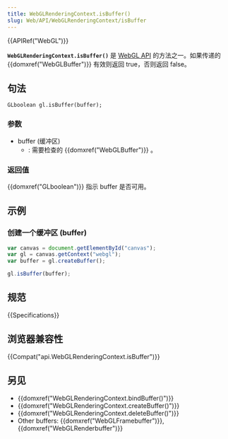 ```yaml
---
title: WebGLRenderingContext.isBuffer()
slug: Web/API/WebGLRenderingContext/isBuffer
---
```

{{APIRef("WebGL")}}

**`WebGLRenderingContext.isBuffer()`** 是 [WebGL API](/zh-CN/docs/Web/API/WebGL_API) 的方法之一。如果传递的 {{domxref("WebGLBuffer")}} 有效则返回 true，否则返回 false。

## 句法

```plain
GLboolean gl.isBuffer(buffer);
```

### 参数

- buffer (缓冲区)
  - : 需要检查的 {{domxref("WebGLBuffer")}} 。

### 返回值

{{domxref("GLboolean")}} 指示 buffer 是否可用。

## 示例

### 创建一个缓冲区 (buffer)

```js
var canvas = document.getElementById("canvas");
var gl = canvas.getContext("webgl");
var buffer = gl.createBuffer();

gl.isBuffer(buffer);
```

## 规范

{{Specifications}}

## 浏览器兼容性

{{Compat("api.WebGLRenderingContext.isBuffer")}}

## 另见

- {{domxref("WebGLRenderingContext.bindBuffer()")}}
- {{domxref("WebGLRenderingContext.createBuffer()")}}
- {{domxref("WebGLRenderingContext.deleteBuffer()")}}
- Other buffers: {{domxref("WebGLFramebuffer")}}, {{domxref("WebGLRenderbuffer")}}
